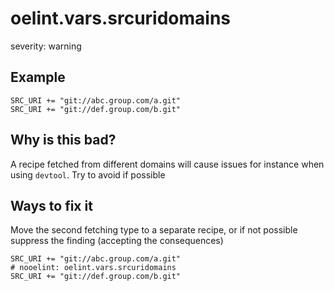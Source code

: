 # oelint.vars.srcuridomains

severity: warning

## Example

```
SRC_URI += "git://abc.group.com/a.git"
SRC_URI += "git://def.group.com/b.git"
```

## Why is this bad?

A recipe fetched from different domains will cause issues for instance when using ``devtool``.
Try to avoid if possible

## Ways to fix it

Move the second fetching type to a separate recipe, or if not possible suppress the finding (accepting the consequences)

```
SRC_URI += "git://abc.group.com/a.git"
# nooelint: oelint.vars.srcuridomains
SRC_URI += "git://def.group.com/b.git"
```
